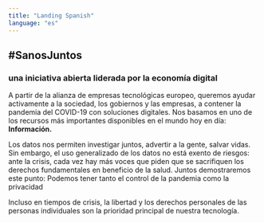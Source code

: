 ```yaml
---
title: "Landing Spanish"
language: "es"
---
```


## #SanosJuntos

### una iniciativa abierta liderada por la economía digital

A partir de la alianza de empresas tecnológicas europeo, queremos ayudar activamente a la sociedad, los gobiernos y las empresas, a contener la pandemia del COVID-19 con soluciones digitales. Nos basamos en uno de los recursos más importantes disponibles en el mundo hoy en día: **Información.**

Los datos nos permiten investigar juntos, advertir a la gente, salvar vidas. Sin embargo, el uso generalizado de los datos no está exento de riesgos: ante la crisis, cada vez hay más voces que piden que se sacrifiquen los derechos fundamentales en beneficio de la salud. Juntos demostraremos este punto: Podemos tener tanto el control de la pandemia como la privacidad

Incluso en tiempos de crisis, la libertad y los derechos personales de las personas individuales son la prioridad principal de nuestra tecnología.
